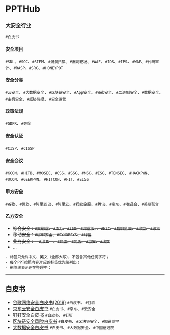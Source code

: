 # PPTHub

### 大安全行业
`#白皮书`

#### 安全项目
`#SDL`、`#SOC`、`#SIEM`、`#漏洞扫描`、`#漏洞靶场`、`#WAF`、`#IDS`、`#IPS`、`#WAF`、`#代码审计`、`#RASP`、`#SRC`、`#HONEYPOT`

#### 安全分类
`#云安全`、`#大数据安全`、`#区块链安全`、`#App安全`、`#Web安全`、`#二进制安全`、`#数据安全`、`#主机安全`、`#威胁情报`、`#安全运营`

#### 政策法规
`#GDPR`、`#等保`

#### 安全认证
`#CISP`、`#CISSP`

#### 安全会议
`#KCON`、`#HITB`、`#MOSEC`、`#CSS`、`#SSC`、`#NSC`、`#ISC`、`#TENSEC`、`#HACKPWN`、`#UCON`、`#GEEKPWN`、`#HITCON`、`#FIT`、`#EISS`

#### 甲方安全
`#谷歌`、`#微软`、`#阿里巴巴`、`#阿里云`、`#蚂蚁金服`、`#腾讯`、`#京东`、`#唯品会`、`#美丽联合`

#### 乙方安全
- ~~综合安全：`#天融信`、`#华为`、`#360`、`#深信服`、、`#H3C`、`#启明星辰`、`#绿盟`、`#思科`~~
- ~~移动安全：`#绑绑安全`、`#SYNOPSYS`、`#绿盟`~~
- ~~业务安全：--`#顶象`--、`#邦盛`、`#同盾`、`#岂安`、`#瑞数`~~
- ...

```
- 标签只允许中文、英文（全部大写），不包含其他任何字符；
- 每个PPT按照内容对应的标签优先级列出；
- 删除线表示还在整理中；
```
----
## 白皮书
- [谷歌网络安全白皮书(2018)](2018谷歌网络安全白皮书.pdf) `#白皮书`、`#谷歌`
- [京东云安全白皮书](京东云安全白皮书.pdf) `#白皮书`、`#京东`、`#云安全`
- [钉钉安全白皮书](钉钉安全白皮书v2.0.pdf) `#白皮书`、`#钉钉`
- [区块链安全风险白皮书](知道创宇区块链安全风险白皮书.pdf) `#白皮书`、`#区块链安全`、`#知道创宇`
- [大数据安全白皮书](大数据安全白皮书.pdf) `#白皮书`、`#大数据安全`、`#中国信通院`
